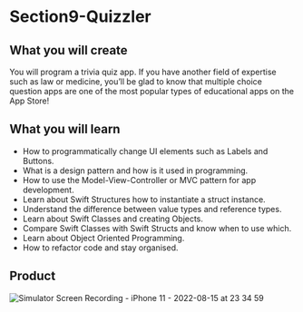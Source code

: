 # Section9-Quizzler
## What you will create

You will program a trivia quiz app. If you have another field of expertise such as law or medicine, you’ll be glad to know that multiple choice question apps are one of the most popular types of educational apps on the App Store!

## What you will learn

- How to programmatically change UI elements such as Labels and Buttons.
- What is a design pattern and how is it used in programming.
- How to use the Model-View-Controller or MVC pattern for app development.
- Learn about Swift Structures how to instantiate a struct instance.
- Understand the difference between value types and reference types.
- Learn about Swift Classes and creating Objects.
- Compare Swift Classes with Swift Structs and know when to use which.
- Learn about Object Oriented Programming.
- How to refactor code and stay organised.

## Product
![Simulator Screen Recording - iPhone 11 - 2022-08-15 at 23 34 59](https://user-images.githubusercontent.com/83016853/184676660-793f998e-0dca-421d-bde8-053540e38c4a.gif)
